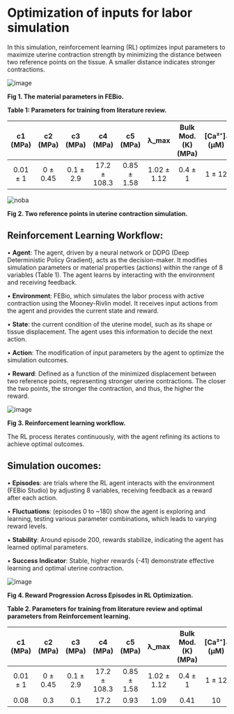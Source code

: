 # Optimization of inputs for labor simulation

In this simulation, reinforcement learning (RL) optimizes input parameters to maximize uterine contraction strength by minimizing the distance between two reference points on the tissue. A smaller distance indicates stronger contractions.

![image](https://github.com/user-attachments/assets/b236b6dc-0b28-4605-8278-52d67ea95266)

**Fig 1. The material parameters in FEBio.**

**Table 1: Parameters for training from literature review.** 

| c1 (MPa)    | c2 (MPa)   | c3 (MPa)    | c4 (MPa)    | c5 (MPa)    | λ_max  | Bulk Mod. (K) (MPa) | [Ca²⁺]₁ (μM) |
|:-----------:|:----------:|:-----------:|:-----------:|:-----------:|:------:|:-------------------:|:-------------:|
| 0.01 ± 1    | 0 ± 0.45   | 0.1 ± 2.9   | 17.2 ± 108.3| 0.85 ± 1.58 | 1.02 ± 1.12 | 0.4 ± 1             | 1 ± 12        |




![noba](https://github.com/user-attachments/assets/f30ed19a-5bea-4c72-9cfe-04cc00be3825)

**Fig 2.  Two reference points in uterine contraction simulation.**

## Reinforcement Learning Workflow:

•	**Agent**: The agent, driven by a neural network or DDPG (Deep Deterministic Policy Gradient), acts as the decision-maker. It modifies simulation parameters or material properties (actions) within the range of 8 variables (Table 1). The agent learns by interacting with the environment and receiving feedback.

•	**Environment**: FEBio, which simulates the labor process with active contraction using the Mooney-Rivlin model. It receives input actions from the agent and provides the current state and reward.

•	**State**: the current condition of the uterine model, such as its shape or tissue displacement. The agent uses this information to decide the next action.

•	**Action**: The modification of input parameters by the agent to optimize the simulation outcomes.

•	**Reward**: Defined as a function of the minimized displacement between two reference points, representing stronger uterine contractions. The closer the two points, the stronger the contraction, and thus, the higher the reward.

![image](https://github.com/user-attachments/assets/ebab7f89-8803-42b4-98c3-469ac28623ed)

**Fig 3. Reinforcement learning workflow.**

The RL process iterates continuously, with the agent refining its actions to achieve optimal outcomes.

## Simulation oucomes:
• **Episodes**: are trials where the RL agent interacts with the environment (FEBio Studio) by adjusting 8 variables, receiving feedback as a reward after each action.

• **Fluctuations**: (episodes 0 to ~180) show the agent is exploring and learning, testing various parameter combinations, which leads to varying reward levels.

• **Stability**: Around episode 200, rewards stabilize, indicating the agent has learned optimal parameters.

• **Success Indicator**: Stable, higher rewards (-41) demonstrate effective learning and optimal uterine contraction.

![image](https://github.com/user-attachments/assets/60c98c8e-1870-40e3-ba24-b10824b4bdfd)

**Fig 4. Reward Progression Across Episodes in RL Optimization.**

**Table 2. Parameters for training from literature review and optimal parameters from Reinforcement learning.** 

| c1 (MPa)    | c2 (MPa)   | c3 (MPa)    | c4 (MPa)    | c5 (MPa)    | λ_max  | Bulk Mod. (K) (MPa) | [Ca²⁺]₁ (μM) |
|:-----------:|:----------:|:-----------:|:-----------:|:-----------:|:------:|:-------------------:|:-------------:|
| 0.01 ± 1    | 0 ± 0.45   | 0.1 ± 2.9   | 17.2 ± 108.3| 0.85 ± 1.58 | 1.02 ± 1.12 | 0.4 ± 1             | 1 ± 12        |
| 0.08    | 0.3   | 0.1    | 17.2 | 0.93 | 1.09 | 0.41        | 10   |



